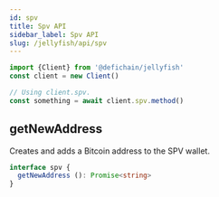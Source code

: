 ```yaml
---
id: spv
title: Spv API
sidebar_label: Spv API
slug: /jellyfish/api/spv
---
```


```js
import {Client} from '@defichain/jellyfish'
const client = new Client()

// Using client.spv.
const something = await client.spv.method()
```

## getNewAddress

Creates and adds a Bitcoin address to the SPV wallet.

```ts title="client.spv.getNewAddress()"
interface spv {
  getNewAddress (): Promise<string>
}
```
